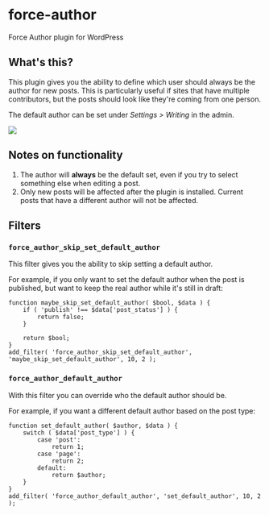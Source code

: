 # force-author
Force Author plugin for WordPress

## What's this?

This plugin gives you the ability to define which user should always be the author for new posts. This is particularly useful if sites that have multiple contributors, but the posts should look like they're coming from one person.

The default author can be set under *Settings > Writing* in the admin.

<img src="https://raw.github.com/a8cteam51/force-author/trunk/screenshot-1.png" />

## Notes on functionality

1. The author will **always** be the default set, even if you try to select something else when editing a post.
2. Only new posts will be affected after the plugin is installed. Current posts that have a different author will not be affected.

## Filters

### `force_author_skip_set_default_author`

This filter gives you the ability to skip setting a default author. 

For example, if you only want to set the default author when the post is published, but want to keep the real author while it's still in draft:

```
function maybe_skip_set_default_author( $bool, $data ) {
	if ( 'publish' !== $data['post_status'] ) {
		return false;
	}
	
	return $bool;
}
add_filter( 'force_author_skip_set_default_author', 'maybe_skip_set_default_author', 10, 2 );
```

### `force_author_default_author`

With this filter you can override who the default author should be.

For example, if you want a different default author based on the post type:

```
function set_default_author( $author, $data ) {
	switch ( $data['post_type'] ) {
		case 'post':
			return 1;
		case 'page':
			return 2;
		default:
			return $author;
	}
}
add_filter( 'force_author_default_author', 'set_default_author', 10, 2 );
```